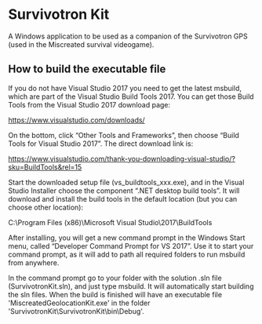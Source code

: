 # Survivotron Kit

A Windows application to be used as a companion of the Survivotron GPS (used in the Miscreated survival videogame).


## How to build the executable file

If you do not have Visual Studio 2017 you need to get the latest msbuild, 
which are part of the Visual Studio Build Tools 2017. You can get those 
Build Tools from the Visual Studio 2017 download page:

https://www.visualstudio.com/downloads/ 

On the bottom, click “Other Tools and Frameworks”, then choose “Build Tools 
for Visual Studio 2017”. The direct download link is:

https://www.visualstudio.com/thank-you-downloading-visual-studio/?sku=BuildTools&rel=15

Start the downloaded setup file (vs_buildtools_xxx.exe), and in the Visual Studio Installer 
choose the component “.NET desktop build tools”. It will download and install the 
build tools in the default location (but you can choose other location): 

C:\Program Files (x86)\Microsoft Visual Studio\2017\BuildTools

After installing, you will get a new command prompt in the Windows Start menu, 
called “Developer Command Prompt for VS 2017”.  Use it to start your command prompt, 
as it will add to path all required folders to run msbuild from anywhere.

In the command prompt go to your folder with the solution .sln file (SurvivotronKit.sln), 
and just type msbuild. It will automatically start building the sln files. 
When the build is finished  will have an executable file 'MiscreatedGeolocationKit.exe' 
in the folder 'SurvivotronKit\SurvivotronKit\bin\Debug'.



